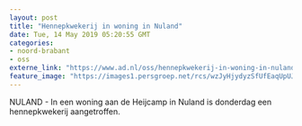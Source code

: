 ```yaml
---
layout: post
title: "Hennepkwekerij in woning in Nuland"
date: Tue, 14 May 2019 05:20:55 GMT
categories: 
- noord-brabant 
- oss 
externe_link: "https://www.ad.nl/oss/hennepkwekerij-in-woning-in-nuland~af6e4884/"
feature_image: "https://images1.persgroep.net/rcs/wzJyHjydyzSfUfEaqUpUJX0Smzk/diocontent/108285684/_fitwidth/400/?appId=21791a8992982cd8da851550a453bd7f&quality=0.7"
---
```


NULAND - In een woning aan de Heijcamp in Nuland is donderdag een hennepkwekerij aangetroffen.

